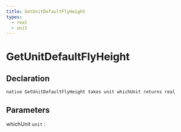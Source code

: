 ```yaml
---
title: GetUnitDefaultFlyHeight
types:
  - real
  - unit
---
```


# GetUnitDefaultFlyHeight

## Declaration

```jass
native GetUnitDefaultFlyHeight takes unit whichUnit returns real
```

## Parameters
whichUnit `unit`
: 
